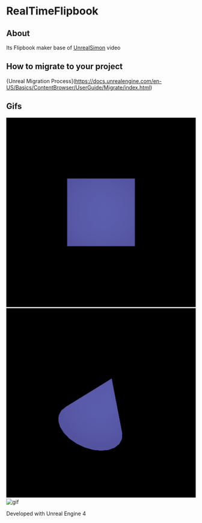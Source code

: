 # RealTimeFlipbook

## About 

Its Flipbook maker base of [UnrealSimon](https://www.youtube.com/watch?v=jWxdEhz9Zmo) video

## How to migrate to your project 

{Unreal Migration Process](https://docs.unrealengine.com/en-US/Basics/ContentBrowser/UserGuide/Migrate/index.html)

## Gifs

![gif](https://github.com/V4lle95/RealTimeFlipbook/blob/master/Images/ezgif.com-gif-maker%20(2).gif)
![gif](https://github.com/V4lle95/RealTimeFlipbook/blob/master/Images/ezgif.com-gif-maker%20(1).gif)
![gif](https://github.com/V4lle95/RealTimeFlipbook/blob/master/Images/ezgif.com-gif-maker%20.gif)


Developed with Unreal Engine 4
